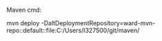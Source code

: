 
Maven cmd:

mvn deploy -DaltDeploymentRepository=ward-mvn-repo::default::file:C:/Users/I327500/git/maven/